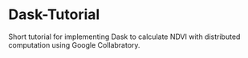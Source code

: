 # Dask-Tutorial
Short tutorial for implementing Dask to calculate NDVI with distributed computation using Google Collabratory.
